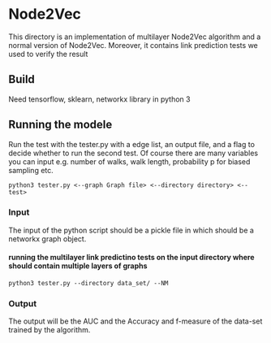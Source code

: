 # Node2Vec
This directory is an implementation of multilayer Node2Vec algorithm and a normal version of Node2Vec. Moreover, it contains link prediction tests we used to verify the result
## Build
Need tensorflow, sklearn, networkx library in python 3
## Running the modele
Run the test with the tester.py with a edge list, an output file, and a flag to decide whether to run the second test. Of course there are many variables you can input e.g. number of walks, walk length, probability p for biased sampling etc.
```
python3 tester.py <--graph Graph file> <--directory directory> <--test>
```
### Input
The input of the python script should be a pickle file in which should be a networkx graph object.
#### running the multilayer link predictino tests on the input directory where should contain multiple layers of graphs
```
python3 tester.py --directory data_set/ --NM
```
### Output
The output will be the AUC and the Accuracy and f-measure of the data-set trained by the algorithm.
